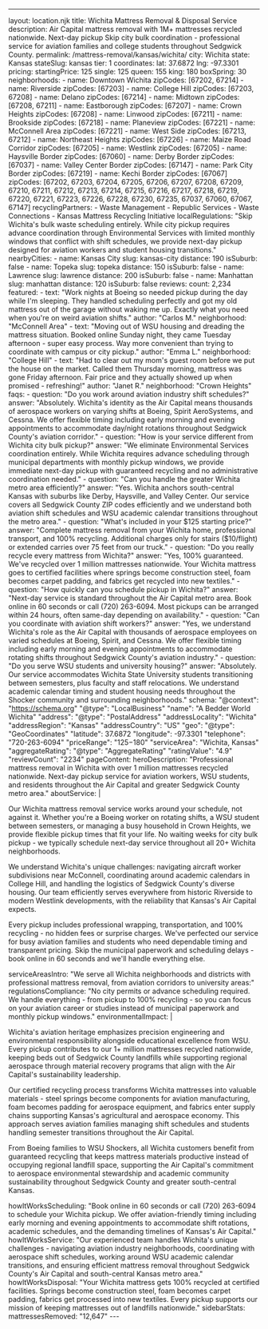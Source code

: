 ---
layout: location.njk
title: Wichita Mattress Removal & Disposal Service
description: Air Capital mattress removal with 1M+ mattresses recycled nationwide. Next-day pickup Skip city bulk coordination - professional service for aviation families and college students throughout Sedgwick County.
permalink: /mattress-removal/kansas/wichita/
city: Wichita state: Kansas stateSlug: kansas tier: 1 coordinates: lat: 37.6872 lng: -97.3301 pricing: startingPrice: 125 single: 125 queen: 155 king: 180 boxSpring: 30 neighborhoods: - name: Downtown Wichita zipCodes: [67202, 67214] - name: Riverside zipCodes: [67203] - name: College Hill zipCodes: [67203, 67208] - name: Delano zipCodes: [67214] - name: Midtown zipCodes: [67208, 67211] - name: Eastborough zipCodes: [67207] - name: Crown Heights zipCodes: [67208] - name: Linwood zipCodes: [67211] - name: Brookside zipCodes: [67218] - name: Planeview zipCodes: [67221] - name: McConnell Area zipCodes: [67221] - name: West Side zipCodes: [67213, 67212] - name: Northeast Heights zipCodes: [67226] - name: Maize Road Corridor zipCodes: [67205] - name: Westlink zipCodes: [67205] - name: Haysville Border zipCodes: [67060] - name: Derby Border zipCodes: [67037] - name: Valley Center Border zipCodes: [67147] - name: Park City Border zipCodes: [67219] - name: Kechi Border zipCodes: [67067] zipCodes: [67202, 67203, 67204, 67205, 67206, 67207, 67208, 67209, 67210, 67211, 67212, 67213, 67214, 67215, 67216, 67217, 67218, 67219, 67220, 67221, 67223, 67226, 67228, 67230, 67235, 67037, 67060, 67067, 67147] recyclingPartners: - Waste Management - Republic Services - Waste Connections - Kansas Mattress Recycling Initiative localRegulations: "Skip Wichita's bulk waste scheduling entirely. While city pickup requires advance coordination through Environmental Services with limited monthly windows that conflict with shift schedules, we provide next-day pickup designed for aviation workers and student housing transitions." nearbyCities: - name: Kansas City slug: kansas-city distance: 190 isSuburb: false - name: Topeka slug: topeka distance: 150 isSuburb: false - name: Lawrence slug: lawrence distance: 200 isSuburb: false - name: Manhattan slug: manhattan distance: 120 isSuburb: false reviews: count: 2,234 featured: - text: "Work nights at Boeing so needed pickup during the day while I'm sleeping. They handled scheduling perfectly and got my old mattress out of the garage without waking me up. Exactly what you need when you're on weird aviation shifts." author: "Carlos M." neighborhood: "McConnell Area" - text: "Moving out of WSU housing and dreading the mattress situation. Booked online Sunday night, they came Tuesday afternoon - super easy process. Way more convenient than trying to coordinate with campus or city pickup." author: "Emma L." neighborhood: "College Hill" - text: "Had to clear out my mom's guest room before we put the house on the market. Called them Thursday morning, mattress was gone Friday afternoon. Fair price and they actually showed up when promised - refreshing!" author: "Janet R." neighborhood: "Crown Heights" faqs: - question: "Do you work around aviation industry shift schedules?" answer: "Absolutely. Wichita's identity as the Air Capital means thousands of aerospace workers on varying shifts at Boeing, Spirit AeroSystems, and Cessna. We offer flexible timing including early morning and evening appointments to accommodate day/night rotations throughout Sedgwick County's aviation corridor." - question: "How is your service different from Wichita city bulk pickup?" answer: "We eliminate Environmental Services coordination entirely. While Wichita requires advance scheduling through municipal departments with monthly pickup windows, we provide immediate next-day pickup with guaranteed recycling and no administrative coordination needed." - question: "Can you handle the greater Wichita metro area efficiently?" answer: "Yes. Wichita anchors south-central Kansas with suburbs like Derby, Haysville, and Valley Center. Our service covers all Sedgwick County ZIP codes efficiently and we understand both aviation shift schedules and WSU academic calendar transitions throughout the metro area." - question: "What's included in your $125 starting price?" answer: "Complete mattress removal from your Wichita home, professional transport, and 100% recycling. Additional charges only for stairs ($10/flight) or extended carries over 75 feet from our truck." - question: "Do you really recycle every mattress from Wichita?" answer: "Yes, 100% guaranteed. We've recycled over 1 million mattresses nationwide. Your Wichita mattress goes to certified facilities where springs become construction steel, foam becomes carpet padding, and fabrics get recycled into new textiles." - question: "How quickly can you schedule pickup in Wichita?" answer: "Next-day service is standard throughout the Air Capital metro area. Book online in 60 seconds or call (720) 263-6094. Most pickups can be arranged within 24 hours, often same-day depending on availability." - question: "Can you coordinate with aviation shift workers?" answer: "Yes, we understand Wichita's role as the Air Capital with thousands of aerospace employees on varied schedules at Boeing, Spirit, and Cessna. We offer flexible timing including early morning and evening appointments to accommodate rotating shifts throughout Sedgwick County's aviation industry." - question: "Do you serve WSU students and university housing?" answer: "Absolutely. Our service accommodates Wichita State University students transitioning between semesters, plus faculty and staff relocations. We understand academic calendar timing and student housing needs throughout the Shocker community and surrounding neighborhoods." schema: "@context": "https://schema.org" "@type": "LocalBusiness" "name": "A Bedder World Wichita" "address": "@type": "PostalAddress" "addressLocality": "Wichita" "addressRegion": "Kansas" "addressCountry": "US" "geo": "@type": "GeoCoordinates" "latitude": 37.6872 "longitude": -97.3301 "telephone": "720-263-6094" "priceRange": "$125-$180" "serviceArea": "Wichita, Kansas" "aggregateRating": "@type": "AggregateRating" "ratingValue": "4.9" "reviewCount": "2234" pageContent: heroDescription: "Professional mattress removal in Wichita with over 1 million mattresses recycled nationwide. Next-day pickup service for aviation workers, WSU students, and residents throughout the Air Capital and greater Sedgwick County metro area." aboutService: | <p>Our Wichita mattress removal service works around your schedule, not against it. Whether you're a Boeing worker on rotating shifts, a WSU student between semesters, or managing a busy household in Crown Heights, we provide flexible pickup times that fit your life. No waiting weeks for city bulk pickup - we typically schedule next-day service throughout all 20+ Wichita neighborhoods.</p> <p>We understand Wichita's unique challenges: navigating aircraft worker subdivisions near McConnell, coordinating around academic calendars in College Hill, and handling the logistics of Sedgwick County's diverse housing. Our team efficiently serves everywhere from historic Riverside to modern Westlink developments, with the reliability that Kansas's Air Capital expects.</p> <p>Every pickup includes professional wrapping, transportation, and 100% recycling - no hidden fees or surprise charges. We've perfected our service for busy aviation families and students who need dependable timing and transparent pricing. Skip the municipal paperwork and scheduling delays - book online in 60 seconds and we'll handle everything else.</p> serviceAreasIntro: "We serve all Wichita neighborhoods and districts with professional mattress removal, from aviation corridors to university areas:" regulationsCompliance: "No city permits or advance scheduling required. We handle everything - from pickup to 100% recycling - so you can focus on your aviation career or studies instead of municipal paperwork and monthly pickup windows." environmentalImpact: | <p>Wichita's aviation heritage emphasizes precision engineering and environmental responsibility alongside educational excellence from WSU. Every pickup contributes to our 1+ million mattresses recycled nationwide, keeping beds out of Sedgwick County landfills while supporting regional aerospace through material recovery programs that align with the Air Capital's sustainability leadership.</p> <p>Our certified recycling process transforms Wichita mattresses into valuable materials - steel springs become components for aviation manufacturing, foam becomes padding for aerospace equipment, and fabrics enter supply chains supporting Kansas's agricultural and aerospace economy. This approach serves aviation families managing shift schedules and students handling semester transitions throughout the Air Capital.</p> <p>From Boeing families to WSU Shockers, all Wichita customers benefit from guaranteed recycling that keeps mattress materials productive instead of occupying regional landfill space, supporting the Air Capital's commitment to aerospace environmental stewardship and academic community sustainability throughout Sedgwick County and greater south-central Kansas.</p> howItWorksScheduling: "Book online in 60 seconds or call (720) 263-6094 to schedule your Wichita pickup. We offer aviation-friendly timing including early morning and evening appointments to accommodate shift rotations, academic schedules, and the demanding timelines of Kansas's Air Capital." howItWorksService: "Our experienced team handles Wichita's unique challenges - navigating aviation industry neighborhoods, coordinating with aerospace shift schedules, working around WSU academic calendar transitions, and ensuring efficient mattress removal throughout Sedgwick County's Air Capital and south-central Kansas metro area." howItWorksDisposal: "Your Wichita mattress gets 100% recycled at certified facilities. Springs become construction steel, foam becomes carpet padding, fabrics get processed into new textiles. Every pickup supports our mission of keeping mattresses out of landfills nationwide." sidebarStats: mattressesRemoved: "12,647" ---